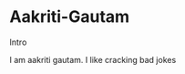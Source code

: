 # Aakriti-Gautam
Intro
<html>
<head></head>
<body>
I am aakriti gautam.
I like cracking bad jokes
</body>
</html>
